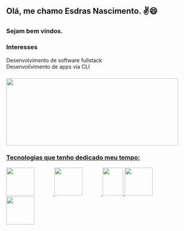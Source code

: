## Olá, me chamo Esdras Nascimento. :v::smile:
### Sejam bem vindos.

### Interesses
  Desenvolvimento de software fullstack  
  Desenvoilvimento de apps via CLI

###
<div>
  <a href="https://github.com/nascimentoesdras">
  <img height="180em" width="460em" src="https://github-readme-stats.vercel.app/api/top-langs/?username=nascimentoesdras&layout=compact&langs_count12&theme=gruvbox"/>
</div>
  
### Tecnologias que tenho dedicado meu tempo:
<div>
  <img style="width:75px; margin-right: 50px" src="https://cdn.jsdelivr.net/gh/devicons/devicon@latest/icons/php/php-original.svg" />
  <img style="width:75px; margin-right: 50px" src="https://cdn.jsdelivr.net/gh/devicons/devicon@latest/icons/python/python-original.svg" />          
  <img style="width:55px; height:75px; margin-top:-10px;" src="https://cdn.jsdelivr.net/gh/devicons/devicon@latest/icons/javascript/javascript-original.svg" />
  <img style="width:75px; margin-right: 50px" src="https://cdn.jsdelivr.net/gh/devicons/devicon@latest/icons/bash/bash-original.svg" />
  <img style="width:75px; margin-right: 50px" src="https://cdn.jsdelivr.net/gh/devicons/devicon@latest/icons/mysql/mysql-original-wordmark.svg" />
          
</div>

##
 


